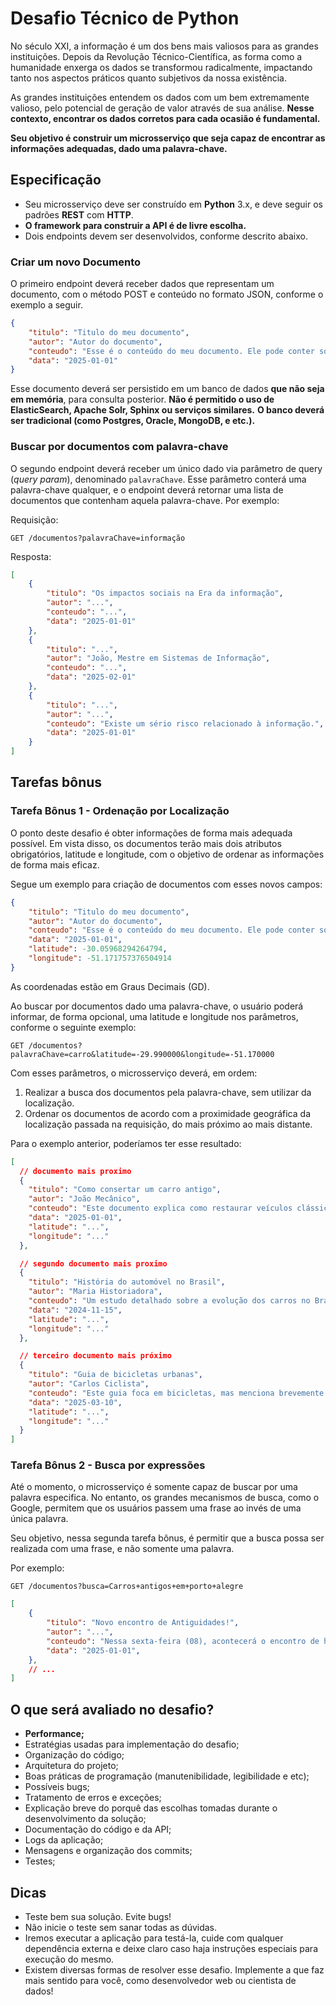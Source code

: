 # Desafio Técnico de Python

No século XXI, a informação é um dos bens mais valiosos para as grandes instituições. Depois da Revolução Técnico-Científica, as forma como a humanidade enxerga os dados se transformou radicalmente, impactando tanto nos aspectos práticos quanto subjetivos da nossa existência. 

As grandes instituições entendem os dados com um bem extremamente valioso, pelo potencial de geração de valor através de sua análise. **Nesse contexto, encontrar os dados corretos para cada ocasião é fundamental.**

**Seu objetivo é construir um microsserviço que seja capaz de encontrar as informações adequadas, dado uma palavra-chave.**

## Especificação

- Seu microsserviço deve ser construído em **Python** 3.x, e deve seguir os padrões **REST** com **HTTP**.
- **O framework para construir a API é de livre escolha.**
- Dois endpoints devem ser desenvolvidos, conforme descrito abaixo.

### Criar um novo Documento

O primeiro endpoint deverá receber dados que representam um documento, com o método POST e conteúdo no formato JSON, conforme o exemplo a seguir.

```json
{
    "titulo": "Titulo do meu documento",
    "autor": "Autor do documento",
    "conteudo": "Esse é o conteúdo do meu documento. Ele pode conter somente texto, e as informações aqui dentro podem ser extensas...",
    "data": "2025-01-01"
}
```

Esse documento deverá ser persistido em um banco de dados **que não seja em memória**, para consulta posterior. **Não é permitido o uso de ElasticSearch, Apache Solr, Sphinx ou serviços similares.** **O banco deverá ser tradicional (como Postgres, Oracle, MongoDB, e etc.).** 

### Buscar por documentos com palavra-chave

O segundo endpoint deverá receber um único dado via parâmetro de query (*query param*), denominado `palavraChave`. Esse parâmetro conterá uma palavra-chave qualquer, e o endpoint deverá retornar uma lista de documentos que contenham aquela palavra-chave. Por exemplo:

Requisição: 

```
GET /documentos?palavraChave=informação
```

Resposta:

```json
[
    {
        "titulo": "Os impactos sociais na Era da informação",
        "autor": "...",
        "conteudo": "...",
        "data": "2025-01-01"
    },
    {
        "titulo": "...",
        "autor": "João, Mestre em Sistemas de Informação",
        "conteudo": "...",
        "data": "2025-02-01"
    },
    {
        "titulo": "...",
        "autor": "...",
        "conteudo": "Existe um sério risco relacionado à informação.",
        "data": "2025-01-01"
    }
]
```

## Tarefas bônus

### Tarefa Bônus 1 - Ordenação por Localização

O ponto deste desafio é obter informações de forma mais adequada possível. Em vista disso, os documentos terão mais dois atributos obrigatórios, latitude e longitude, com o objetivo de ordenar as informações de forma mais eficaz. 

Segue um exemplo para criação de documentos com esses novos campos:

```json
{
    "titulo": "Titulo do meu documento",
    "autor": "Autor do documento",
    "conteudo": "Esse é o conteúdo do meu documento. Ele pode conter somente texto, e as informações aqui dentro podem ser extensas...",
    "data": "2025-01-01",
    "latitude": -30.05968294264794,
    "longitude": -51.171757376504914
}
```

As coordenadas estão em Graus Decimais (GD).

Ao buscar por documentos dado uma palavra-chave, o usuário poderá informar, de forma opcional, uma latitude e longitude nos parâmetros, conforme o seguinte exemplo:

```
GET /documentos?palavraChave=carro&latitude=-29.990000&longitude=-51.170000
```

Com esses parâmetros, o microsserviço deverá, em ordem:

1. Realizar a busca dos documentos pela palavra-chave, sem utilizar da localização.
2. Ordenar os documentos de acordo com a proximidade geográfica da localização passada na requisição, do mais próximo ao mais distante.

Para o exemplo anterior, poderíamos ter esse resultado:

```json
[
  // documento mais proximo
  {
    "titulo": "Como consertar um carro antigo",
    "autor": "João Mecânico",
    "conteudo": "Este documento explica como restaurar veículos clássicos, incluindo dicas sobre peças e pintura.",
    "data": "2025-01-01",
    "latitude": "...",
    "longitude": "..."
  },

  // segundo documento mais proximo
  {
    "titulo": "História do automóvel no Brasil",
    "autor": "Maria Historiadora",
    "conteudo": "Um estudo detalhado sobre a evolução dos carros no Brasil desde o século XX.",
    "data": "2024-11-15",
    "latitude": "...",
    "longitude": "..."
  },

  // terceiro documento mais próximo
  {
    "titulo": "Guia de bicicletas urbanas",
    "autor": "Carlos Ciclista",
    "conteudo": "Este guia foca em bicicletas, mas menciona brevemente carros como alternativa urbana.",
    "data": "2025-03-10",
    "latitude": "...",
    "longitude": "..."
  }
]
```

### Tarefa Bônus 2 - Busca por expressões

Até o momento, o microsserviço é somente capaz de buscar por uma palavra especifica. No entanto, os grandes mecanismos de busca, como o Google, permitem que os usuários passem uma frase ao invés de uma única palavra.

Seu objetivo, nessa segunda tarefa bônus, é permitir que a busca possa ser realizada com uma frase, e não somente uma palavra. 

Por exemplo:

```
GET /documentos?busca=Carros+antigos+em+porto+alegre
```

```json
[
    {
        "titulo": "Novo encontro de Antiguidades!",
        "autor": "...",
        "conteudo": "Nessa sexta-feira (08), acontecerá o encontro de histórico carros antigos na cidade de Porto Alegre. Todos são bem vindos!",
        "data": "2025-01-01",
    },
    // ...
]
```

## O que será avaliado no desafio?

- **Performance;**
- Estratégias usadas para implementação do desafio;
- Organização do código;
- Arquitetura do projeto;
- Boas práticas de programação (manutenibilidade, legibilidade e etc);
- Possíveis bugs;
- Tratamento de erros e exceções;
- Explicação breve do porquê das escolhas tomadas durante o desenvolvimento da solução;
- Documentação do código e da API;
- Logs da aplicação;
- Mensagens e organização dos commits;
- Testes;

## Dicas

- Teste bem sua solução. Evite bugs!
- Não inicie o teste sem sanar todas as dúvidas.
- Iremos executar a aplicação para testá-la, cuide com qualquer dependência externa e deixe claro caso haja instruções especiais para execução do mesmo.
- Existem diversas formas de resolver esse desafio. Implemente a que faz mais sentido para você, como desenvolvedor web ou cientista de dados!
